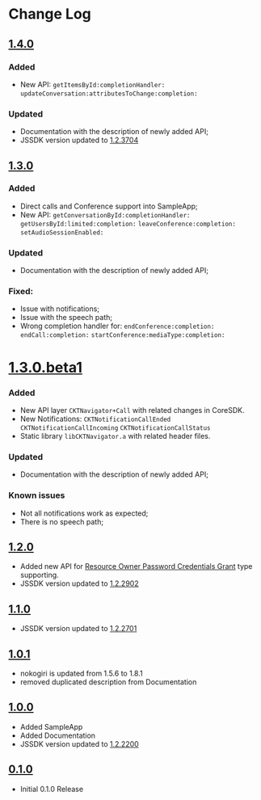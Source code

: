 # Change Log

## [1.4.0](https://github.com/circuit/circuit-ios-sdk/releases/tag/1.4.0)
### Added
* New API:
`getItemsById:completionHandler:`
`updateConversation:attributesToChange:completion:`
### Updated
* Documentation with the description of newly added API;
* JSSDK version updated to [1.2.3704](https://github.com/circuit/circuit-sdk/releases/tag/1.2.3704)

## [1.3.0](https://github.com/circuit/circuit-ios-sdk/releases/tag/1.3.0)
### Added
* Direct calls and Conference support into SampleApp;
* New API:
`getConversationById:completionHandler:`
`getUsersById:limited:completion:`
`leaveConference:completion:`
`setAudioSessionEnabled:`
### Updated
* Documentation with the description of newly added API;
### Fixed:
* Issue with notifications;
* Issue with the speech path;
* Wrong completion handler for:
`endConference:completion:`
`endCall:completion:`
`startConference:mediaType:completion:`

# [1.3.0.beta1](https://github.com/circuit/circuit-ios-sdk/releases/tag/1.3.0-beta.1)
### Added
* New API layer `CKTNavigator+Call` with related changes in CoreSDK.
* New Notifications:
`CKTNotificationCallEnded`
`CKTNotificationCallIncoming`
`CKTNotificationCallStatus`
* Static library `libCKTNavigator.a` with related header files.
### Updated
* Documentation with the description of newly added API;
### Known issues
* Not all notifications work as expected;
* There is no speech path;

## [1.2.0](https://github.com/circuit/circuit-ios-sdk/releases/tag/1.2.0)
* Added new API for [Resource Owner Password Credentials Grant](https://circuit.github.io/oauth.html#resource_owner) type supporting.
* JSSDK version updated to [1.2.2902](https://github.com/circuit/circuit-sdk/releases/tag/1.2.2902)

## [1.1.0](https://github.com/circuit/circuit-ios-sdk/releases/tag/1.1.0)
*  JSSDK version updated to [1.2.2701](https://github.com/circuit/circuit-sdk/releases/tag/1.2.2701)

## [1.0.1](https://github.com/circuit/circuit-ios-sdk/releases/tag/1.0.1)
* nokogiri is updated from 1.5.6 to 1.8.1
* removed duplicated description from Documentation

## [1.0.0](https://github.com/circuit/circuit-ios-sdk/releases/tag/1.0.0)
*  Added SampleApp
*  Added Documentation
*  JSSDK version updated to [1.2.2200](https://github.com/circuit/circuit-sdk/releases/tag/1.2.2200)

## [0.1.0](https://github.com/circuit/circuit-ios-sdk/releases/tag/0.1.0)

* Initial 0.1.0 Release

